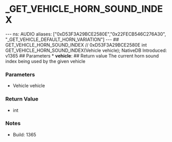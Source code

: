 # _GET_VEHICLE_HORN_SOUND_INDEX

--- ns: AUDIO aliases: ["0xD53F3A29BCE2580E","0x22FECB546C276A30", "_GET_VEHICLE_DEFAULT_HORN_VARIATION"] --- ## GET_VEHICLE_HORN_SOUND_INDEX  // 0xD53F3A29BCE2580E int GET_VEHICLE_HORN_SOUND_INDEX(Vehicle vehicle);  NativeDB Introduced: v1365  ## Parameters * **vehicle**:  ## Return value The current horn sound index being used by the given vehicle

### Parameters
* Vehicle vehicle

### Return Value
* int

### Notes
* Build: 1365

